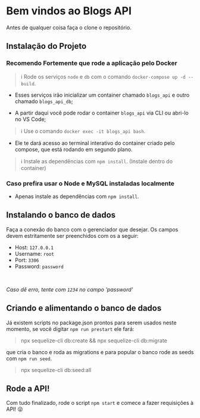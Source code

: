 # Bem vindos ao Blogs API

Antes de qualquer coisa faça o clone o repositório.

## Instalação do Projeto

### Recomendo Fortemente que rode a aplicação pelo Docker

> :information_source: Rode os serviços `node` e `db` com o comando `docker-compose up -d --build`.
 - Esses serviços irão inicializar um container chamado `blogs_api` e outro chamado `blogs_api_db`;

  - A partir daqui você pode rodar o container `blogs_api` via CLI ou abri-lo no VS Code;

  > :information_source: Use o comando `docker exec -it blogs_api bash`.

  - Ele te dará acesso ao terminal interativo do container criado pelo compose, que está rodando em segundo plano.

  > :information_source: Instale as dependências com `npm install`. (Instale dentro do container)
  
  ### Caso prefira usar o Node e MySQL instaladas localmente
  - Apenas instale as dependências com `npm install`.
  
  
  

## Instalando o banco de dados
  Faça a conexão do banco com o gerenciador que desejar. Os campos devem estritamente ser preenchidos com os a seguir:
  - Host: `127.0.0.1`
  - Username: `root`
  - Port: `3306`
  - Password: `password`
  <br>
  
  *Caso dê erro, tente com `1234` no campo 'password'*
  
  ## Criando e alimentando o banco de dados
  Já existem scripts no package.json prontos para serem usados neste momento, se você digitar `npm run prestart` ele fará:
> npx sequelize-cli db:create && npx sequelize-cli db:migrate

que cria o banco e roda as migrations e para popular o banco rode as seeds com `npm run seed`.

> npx sequelize-cli db:seed:all

## Rode a API!
Com tudo finalizado, rode o script `npm start` e comece a fazer requisições à API! 😜
